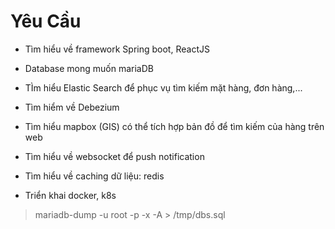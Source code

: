 # Yêu Cầu

- Tìm hiểu về framework Spring boot, ReactJS
- Database mong muốn mariaDB
- TÌm hiểu Elastic Search để phục vụ tìm kiếm mặt hàng, đơn hàng,...
- Tìm hiểm về Debezium
- Tìm hiểu mapbox (GIS) có thể tích hợp bản đồ để tìm kiếm của hàng trên web

- Tìm hiểu về websocket để push notification
- Tìm hiểu về caching dữ liệu: redis
- Triển khai docker, k8s

> mariadb-dump -u root -p -x -A > /tmp/dbs.sql
